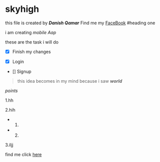 # skyhigh
this file is created by **_Danish Qamar_**
Find me my [FaceBook](https://www.facebook.com/danish.qamar.56)
#heading one

i am creating *mobile Aap*

these are the task i will do
- [x] Finish my changes

- [x] Login

- [] Signup

>this idea becomes in my mind because i saw **_world_**

_points_

1.hh

2.hih

- 1.

- 2.

3.iljj


find me click [here](https://www.google.com)
